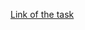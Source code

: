 [Link of the task](https://github.com/metapercept/CodeExcercise/blob/master/Excercise-1/ex1-one-page.md)
